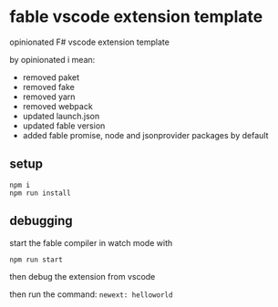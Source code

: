 # fable vscode extension template

opinionated F# vscode extension template

by opinionated i mean:
- removed paket 
- removed fake
- removed yarn 
- removed webpack
- updated launch.json
- updated fable version
- added fable promise, node and jsonprovider packages by default


## setup

```
npm i
npm run install
```

## debugging

start the fable compiler in watch mode with
```
npm run start 
```
then debug the extension from vscode

then run the command: `newext: helloworld`

